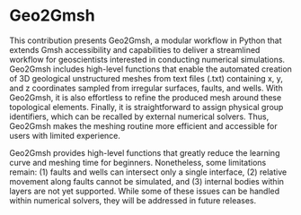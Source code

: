 # Geo2Gmsh
This contribution presents Geo2Gmsh, a modular workflow in Python that extends Gmsh accessibility and capabilities to deliver a streamlined workflow for geoscientists interested in conducting numerical simulations. Geo2Gmsh includes high-level functions that enable the automated creation of 3D geological unstructured meshes from text files (.txt) containing x, y, and z coordinates sampled from irregular surfaces, faults, and wells. With Geo2Gmsh, it is also effortless to refine the produced mesh around these topological elements. Finally, it is straightforward to assign physical group identifiers, which can be recalled by external numerical solvers. Thus, Geo2Gmsh makes the meshing routine more efficient and accessible for users with limited experience.

Geo2Gmsh provides high-level functions that greatly reduce the learning curve and meshing time for beginners. Nonetheless, some limitations remain: (1) faults and wells can intersect only a single interface, (2) relative movement along faults cannot be simulated, and (3) internal bodies within layers are not yet supported. While some of these issues can be handled within numerical solvers, they will be addressed in future releases.
